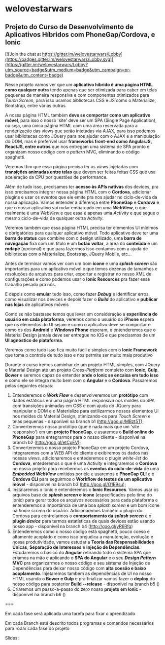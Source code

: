 # welovestarwars

## Projeto do Curso de Desenvolvimento de Aplicativos Híbridos com PhoneGap/Cordova, e Ionic

[![Join the chat at https://gitter.im/welovestarwars/Lobby](https://badges.gitter.im/welovestarwars/Lobby.svg)](https://gitter.im/welovestarwars/Lobby?utm_source=badge&utm_medium=badge&utm_campaign=pr-badge&utm_content=badge)

Nesse projeto vamos ver que um **aplicativo híbrido é uma página HTML como qualquer outra** tendo apenas que ser otimizada para caber em telas pequenas de maneira responsiva e com componentes otimizados para _Touch Screen_, para isso usamos bibliotecas CSS e JS como o Materialize, Bootstrap, entre várias outras.

A nossa página HTML também **deve se comportar como um aplicativo móvel**, para isso o nosso 'site' deve ser um SPA (Single Page Application), ou seja, uma única página HTML com uma área reservada para a renderização das views que serão injetadas via AJAX, para isso podemos usar bibliotecas como JQuery para nos ajudar com o AJAX e a manipulação do DOM, mas é preferível usar **frameworks front-end como AngularJS, ReactJS, entre outros** que nos entregam uma sistema de SPA pronto e organizam nosso código com o _pattern_ MVC, eliminando o código spaghetti.

Veremos tbm que essa página precisa ter as _views_ injetadas com **transições animadas entre telas** que devem ser feitas feitas CSS que usa aceleração da CPU por questões de performance.

Além de tudo isso, precisamos ter **acesso às APIs nativas** dos devices, pra isso precisamos integrar nossa página HTML com o **Cordova**, adicionar plugins e usar os eventos que ele emite pra nos ajudar no ciclo-de-vida da nossa aplicação. Vamos entender a diferença entre **PhoneGap** e **Cordova** e que o nosso aplicativo vai rodar embarcado em uma **_WebView_**, o que realmente é uma _WebView_ e que essa é apenas uma _Activity_ e que segue o mesmo ciclo-de-vida de qualquer outra _Activity_.

Veremos também que essa página HTML precisa ter elementos UI mínimos e obrigatórios para qualquer aplicativo móvel. Todo aplicativo deve ter uma **barra de status** que combine com o design utilizado, uma **barra de navegação** fixa com um título e um **botão voltar**, a área do **conteúdo** e um **rodapé** (opcional) e que para fazermos isso contamos com a ajuda de bibliotecas com o Materialize, Bootstrap, JQuery Mobile, etc...

Antes de terminar vamos ver com um bom **ícone** e uma **_splash screen_** são importantes para um aplicativo móvel e que temos dezenas de tamanhos e resoluções de arquivos para criar, exportar e registrar no nosso XML de configurações e como podemos usar o **Ionic Resources** pra fazer esse trabalho pesado pra nós.

E depois como **emular** tudo isso, como fazer **_Debug_** e identificar erros, como visualizar nos devices e depois fazer o **_Build_** do aplicativo e **publicar nas lojas** de aplicativos móveis

Como se não bastasse temos que levar em consideração a **experiência do usuário em cada plataforma**, veremos como o usuário do **iPhone** espera que os elementos do UI sejam e como o aplicativo deve se comportar e como os dos **Android** e **Windows Phone** esperam, e entenderemos que o Material Design jamais deve ser entregue no IOS e que precisamos de um **UI agnóstico de plataforma**.  

Veremos como tudo isso fica muito fácil e simples com o **Ionic Framework** que toma o controle de tudo isso e nos permite ser muito mais produtivo

Durante o curso iremos caminhar de um projeto HTML simples, com JQuery e Material Design até um projeto _Cross-Platform_ completo com **Ionic**, **Gulp**, **Bower** e seremos capaz de entender **onde o Ionic se encaixa em tudo isso** e como ele se integra muito bem com o **Angular** e o **Cordova**. Passaremos pelas seguintes etapas:

1. Entenderemos o **_Work Flow_** e desenvolveremos um **protótipo** com dados estáticos em uma página HTML responsiva nos moldes do SPA com transições animadas em CSS e com ajuda do JQuery para manipular o DOM e o Materialize para estilizarmos nossos elementos UI nos moldes do Material Design, otimizando-os para _Touch Screen_  e telas pequenas - disponível na branch b1 (http://goo.gl/MBzt5T);
2. Converteremos nosso protótipo (que é nada mais que um 'site responsivo') em um **projeto PhoneGap**, e usaremos o **Build online do PhoneGap** para entegrarmos para o nosso cliente - disponível na branch b2 (http://goo.gl/etCpEV);
3. Converteremos o nosso projeto PhoneGap em um projeto Cordova, integraremos com a WEB API do cliente e exibiremos os dados nas nossas _views_, adicionaremos e entederemos o plugin _white-list_ do **Cordova**, entederemos o que é uma _Activity_ e integraremos o **Cordova** no nosso projeto para recebermos os **eventos do ciclo-de-vida** de uma **_Embedded WebView_** emitidos por ele e usaremos o **PhonGap CLI** e o **Cordova CLI** para seguirmos o **Workflow de testes de um aplicativo móvel** - disponível na branch b3 (http://goo.gl/O1E9su);
4. Instalaremos o Ionic e entenderemos o **Ionic Resources**. Vamos usar os arquivos base de **_splash screen_ e ícone** (especificados pelo time do Ionic) para gerar todos os arquivos necessários para cada plataforma e entenderemos a importância de uma boa _splash screen_ e um bom ícone na _home screen_ do usuário. Adicionaremos também o plugin do Cordova para controlarmos o **comportamento da _splash screen_** e o **plugin _device_** para termos estatísticas de quais devices estão usando nosso app - disponível na branch b4 (http://goo.gl/yR6Rfg)
5. Entenderemos como o nosso código está spaghetti, pouco coeso e altamente acoplado e como isso prejudica a manutenção, evolução e nossa produtividade, vamos estudar a **Teoria das Responsabilidades Únicas**, **Separação de Interesses** e **Injeção de Dependências**. Estudaremos o básico do **Angular** retirando todo o sistema SPA que criamos na mão e aplicando o **SPA do Angular** e o seu **_Design Pattern_ MVC** pra organizarmos o nosso código e seu sistema de Injeção de Dependências para deixar nosso código com **alta coesão e baixo acoplamento**. Injetaremos também as dependências de UI no nosso HTML usando o **Bower e Gulp** e pra finalizar vamos fazer o **deploy** do nosso código para posterior **Build --release** - disponível na branch b5 ()
6. Criaremos um passo-a-passo do zero nosso **projeto em Ionic** - disponível na branch b6 ()

===

Em cada fase será aplicada uma tarefa para fixar o aprendizado

Em cada Branch está descrito todos programas e comandos necessários para rodar cada fase do projeto

Slides: 
